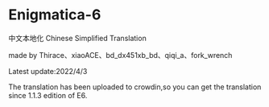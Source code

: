 # Enigmatica-6
中文本地化
Chinese Simplified Translation

made by Thirace、xiaoACE、bd_dx451xb_bd、qiqi_a、fork_wrench

Latest update:2022/4/3

The translation has been uploaded to crowdin,so you can get the translation since 1.1.3 edition of E6.
